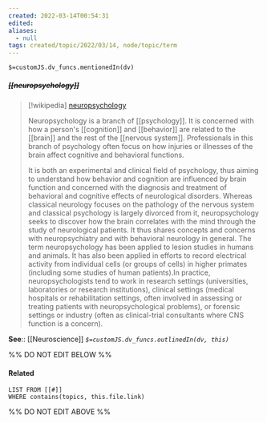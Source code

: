 ```yaml
---
created: 2022-03-14T00:54:31 
edited: 
aliases:
  - null
tags: created/topic/2022/03/14, node/topic/term
---
```

`$=customJS.dv_funcs.mentionedIn(dv)`

##### <s class="topic-title">[[neuropsychology]]</s>

> [!wikipedia] [neuropsychology](https://en.wikipedia.org/wiki/Neuropsychology)
> 
> Neuropsychology is a branch of [[psychology]]. It is concerned with how a person's [[cognition]] and [[behavior]] are related to the [[brain]] and the rest of the [[nervous system]]. Professionals in this branch of psychology often focus on how injuries or illnesses of the brain affect cognitive and behavioral functions.
> 
> It is both an experimental and clinical field of psychology, thus aiming to understand how behavior and cognition are influenced by brain function and concerned with the diagnosis and treatment of behavioral and cognitive effects of neurological disorders. Whereas classical neurology focuses on the pathology of the nervous system and classical psychology is largely divorced from it, neuropsychology seeks to discover how the brain correlates with the mind through the study of neurological patients. It thus shares concepts and concerns with neuropsychiatry and with behavioral neurology in general. The term neuropsychology has been applied to lesion studies in humans and animals. It has also been applied in efforts to record electrical activity from individual cells (or groups of cells) in higher primates (including some studies of human patients).In practice, neuropsychologists tend to work in research settings (universities, laboratories or research institutions), clinical settings (medical hospitals or rehabilitation settings, often involved in assessing or treating patients with neuropsychological problems), or forensic settings or industry (often as clinical-trial consultants where CNS function is a concern).
>

**See**:: [[Neuroscience]]
*`$=customJS.dv_funcs.outlinedIn(dv, this)`*

%% DO NOT EDIT BELOW %%

#### Related 

```dataview
LIST FROM [[#]]
WHERE contains(topics, this.file.link)
```
%% DO NOT EDIT ABOVE %%
